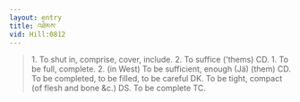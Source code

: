```yaml
---
layout: entry
title: འཐེམས་
vid: Hill:0812
---
```

> 1\. To shut in, comprise, cover, include\. 2\. To suffice ('thems) CD\. 1\. To be full, complete\. 2\. (in West) To be sufficient, enough (Jä) (them) CD\. To be completed, to be filled, to be careful DK\. To be tight, compact (of flesh and bone &c\.) DS\. To be complete TC\.



